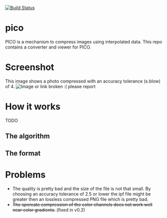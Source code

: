 [![Build Status](https://travis-ci.org/hauke96/pico.svg?branch=master)](https://travis-ci.org/hauke96/pico)
# pico
PICO is a mechanism to compress images using interpolated data. This repo contains a converter and viewer for PICO.
# Screenshot 
This image shows a photo compressed with an accuracy tolerance (s.blow) of 4.
![Image or link broken :( please report](http://hauke-stieler.de/public/pico/pico_screenshot_v0.2.png "PICO version v0.2")
# How it works
TODO
## The algorithm
## The format
# Problems
* The quality is pretty bad and the size of the file is not that small. By choosing an accuracy tolerance of 2.5 or lower the ipf file might be greater then an lossless compressed PNG file which is pretty bad.
* ~~The spereate compression of the color channels does not work well near color gradients.~~ (fixed in v0.2)
